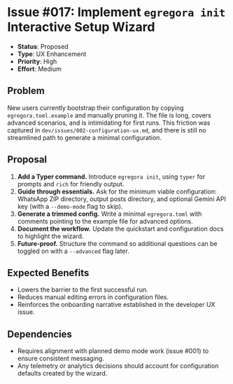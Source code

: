 # Issue #017: Implement `egregora init` Interactive Setup Wizard

- **Status**: Proposed
- **Type**: UX Enhancement
- **Priority**: High
- **Effort**: Medium

## Problem

New users currently bootstrap their configuration by copying `egregora.toml.example` and manually pruning it. The file is long, covers advanced scenarios, and is intimidating for first runs. This friction was captured in `dev/issues/002-configuration-ux.md`, and there is still no streamlined path to generate a minimal configuration.

## Proposal

1. **Add a Typer command.** Introduce `egregora init`, using `typer` for prompts and `rich` for friendly output.
2. **Guide through essentials.** Ask for the minimum viable configuration: WhatsApp ZIP directory, output posts directory, and optional Gemini API key (with a `--demo-mode` flag to skip).
3. **Generate a trimmed config.** Write a minimal `egregora.toml` with comments pointing to the example file for advanced options.
4. **Document the workflow.** Update the quickstart and configuration docs to highlight the wizard.
5. **Future-proof.** Structure the command so additional questions can be toggled on with a `--advanced` flag later.

## Expected Benefits

- Lowers the barrier to the first successful run.
- Reduces manual editing errors in configuration files.
- Reinforces the onboarding narrative established in the developer UX issue.

## Dependencies

- Requires alignment with planned demo mode work (issue #001) to ensure consistent messaging.
- Any telemetry or analytics decisions should account for configuration defaults created by the wizard.

